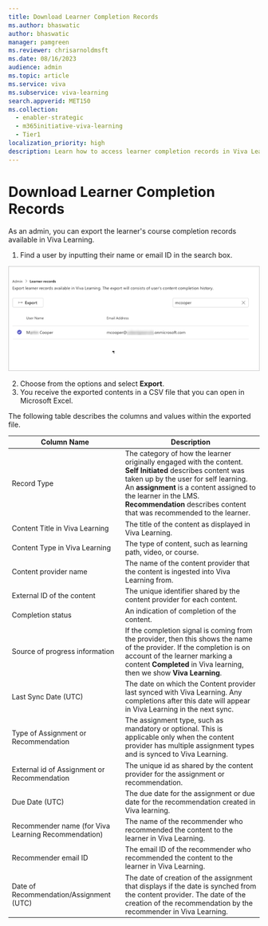 ```yaml
---
title: Download Learner Completion Records 
ms.author: bhaswatic
author: bhaswatic
manager: pamgreen
ms.reviewer: chrisarnoldmsft
ms.date: 08/16/2023
audience: admin
ms.topic: article
ms.service: viva
ms.subservice: viva-learning
search.appverid: MET150
ms.collection:
  - enabler-strategic
  - m365initiative-viva-learning
  - Tier1
localization_priority: high
description: Learn how to access learner completion records in Viva Learning.
---
```


# Download Learner Completion Records 


As an admin, you can export the learner's course completion records available in Viva Learning.

1. Find a user by inputting their name or email ID in the search box. 

![Screenshot of the learner record search option in which you can find a learner by their user name](../media/learning/learner-records-1.png)

2. Choose from the options and select **Export**.
3. You receive the exported contents in a CSV file that you can open in Microsoft Excel. 

The following table describes the columns and values within the exported file. 

| Column Name | Description |
| --- | ---|
| Record Type | The category of how the learner originally engaged with the content.  **Self Initiated**  describes content was taken up by the user for self learning. An **assignment** is a content assigned to the learner in the LMS. **Recommendation** describes content that was recommended to the learner.|
| Content Title in Viva Learning | The title of the content as displayed in Viva Learning.| 
| Content Type in Viva Learning | The type of content, such as learning path, video, or course. |
| Content provider name| The name of the content provider that the content is ingested into Viva Learning from.| 
| External ID of the content | The unique identifier shared by the content provider for each content.|
| Completion status  | An indication of completion of the content.|
|Source of progress information| If the completion signal is coming from the provider, then this shows the name of the provider. If the completion is on account of the learner marking a content **Completed** in Viva learning, then we show **Viva Learning**.|
| Last Sync Date (UTC) | The date on which the Content provider last synced with Viva Learning. Any completions after this date will appear in Viva Learning in the next sync.|
| Type of Assignment or Recommendation | The assignment type, such as mandatory or optional. This is applicable only when the content provider has multiple assignment types and is synced to Viva Learning. |
| External id of  Assignment or Recommendation | The unique id as shared by the content provider for the assignment or recommendation.|
| Due Date (UTC) | The due date for the assignment or due date for the recommendation created in Viva learning.|
| Recommender name (for Viva Learning Recommendation) | The name of the recommender who recommended the content to the learner in Viva Learning.|
|Recommender email ID| The email ID of the recommender who recommended the content to the learner in Viva Learning.| 
|Date of Recommendation/Assignment (UTC) | The date of creation of the assignment that displays if the date is synched from the content provider. The date of the creation of the recommendation by the recommender in Viva Learning.| 